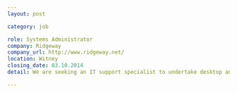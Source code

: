```yaml
---
layout: post

category: job

role: Systems Administrator
company: Ridgeway
company_url: http://www.ridgeway.net/
location: Witney
closing_date: 03.10.2014
detail: We are seeking an IT support specialist to undertake desktop and server support within a diverse and fast-paced agency environment.

---
```

